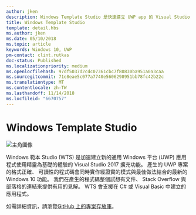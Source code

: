 ```yaml
---
author: jken
description: Windows Template Studio 是快速建立 UWP app 的 Visual Studio 擴充功能。
title: Windows Template Studio
template: detail.hbs
ms.author: jken
ms.date: 05/10/2018
ms.topic: article
keywords: Windows 10, UWP
pm-contact: clint.rutkas
doc-status: Published
ms.localizationpriority: medium
ms.openlocfilehash: 97df5037d2cdc07361cbc7f80830ba951a0a3caa
ms.sourcegitcommit: 71e8eae5c077a7740e5606298951bb78fc42b22c
ms.translationtype: MT
ms.contentlocale: zh-TW
ms.lasthandoff: 11/14/2018
ms.locfileid: "6670757"
---
```

# <a name="windows-template-studio"></a>Windows Template Studio

![主角圖像](images/wts1.png)

Windows 範本 Studio (WTS) 是加速建立新的通用 Windows 平台 (UWP) 應用程式使用精靈為基礎的體驗的 Visual Studio 2017 擴充功能。 產生的 UWP 專案的格式正確、 可讀性的程式碼會同時實作經證實的模式與最佳做法結合的最新的 Windows 10 功能。 我們在產生的程式碼整個試想有文件、 Stack Overflow 與部落格的連結來提供有用的見解。 WTS 會支援在 C# 或 Visual Basic 中建立的應用程式。

如需詳細資訊，請瀏覽[GitHub 上的專案存放庫](https://github.com/microsoft/windowsTemplateStudio)。

